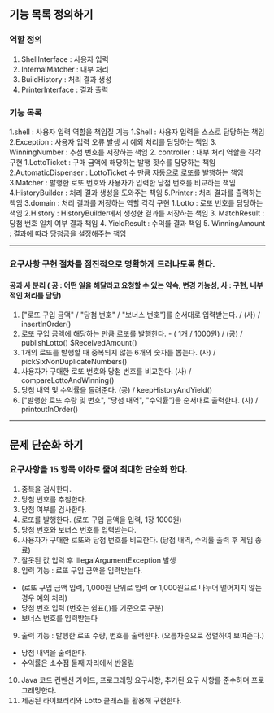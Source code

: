 ## 기능 목록 정의하기

### 역할 정의

1. ShellInterface : 사용자 입력 
2. InternalMatcher : 내부 처리 
3. BuildHistory : 처리 결과 생성 
4. PrinterInterface : 결과 출력

### 기능 목록
1.shell : 사용자 입력 역할을 책임질 기능 
    1.Shell : 사용자 입력을 스스로 담당하는 책임
    2.Exception : 사용자 입력 오류 발생 시 예외 처리를 담당하는 책임
    3.  WinningNumber : 추첨 번호를 저장하는 책임
2. controller : 내부 처리 역할을 각각 구현 
   1.LottoTicket : 구매 금액에 해당하는 발행 횟수를 담당하는 책임 
   2.AutomaticDispenser : LottoTicket 수 만큼 자동으로 로또를 발행하는 책임 
   3.Matcher : 발행한 로또 번호와 사용자가 입력한 당첨 번호를 비교하는 책임 
   4.HistoryBuilder : 처리 결과 생성을 도와주는 책임 
   5.Printer : 처리 결과를 출력하는 책임
3.domain : 처리 결과를 저장하는 역할 각각 구현 
   1.Lotto : 로또 번호를 담당하는 책임 
   2.History : HistoryBuilder에서 생성한 결과를 저장하는 책임 
   3. MatchResult : 당첨 번호 일치 여부 결과 책임 
   4. YieldResult : 수익률 결과 책임 
   5. WinningAmount : 결과에  따라 당첨금을 설정해주는 책임



---

### 요구사항 구현 절차를 점진적으로 명확하게 드러나도록 한다.

#### 공과 사 분리 ( 공 : 어떤 일을 해달라고 요청할 수 있는 약속, 변경 가능성, 사 : 구현, 내부적인 처리를 담당)

1. ["로또 구입 금액" / "당첨 번호" / "보너스 번호"]를 순서대로 입력받는다. / (사) / insertInOrder()
2. 로또 구입 금액에 해당하는 만큼 로또를 발행한다. - ( 1개 / 1000원) / (공) / publishLotto() $ReceivedAmount()
3. 1개의 로또를 발행할 때 중복되지 않는 6개의 숫자를 뽑는다. (사) / pickSixNonDuplicateNumbers()
4. 사용자가 구매한 로또 번호와 당첨 번호를 비교한다. (사) / compareLottoAndWinning()
5. 당첨 내역 및 수익률을 돌려준다. (공) / keepHistoryAndYield()
6. ["발행한 로또 수량 및 번호", "당첨 내역", "수익률"]을 순서대로 출력한다. (사) / printoutInOrder()



---
## 문제 단순화 하기

### 요구사항을 15 항목 이하로 줄여 최대한 단순화 한다.

1. 중복을 검사한다.
2. 당첨 번호를 추첨한다.
3. 당첨 여부를 검사한다.
4. 로또를 발행한다. (로또 구입 금액을 입력, 1장 1000원)
5. 당첨 번호와 보너스 번호를 입력받는다.
6. 사용자가 구매한 로또와 당첨 번호를 비교한다. (당첨 내역, 수익률 출력 후 게임 종료)
7. 잘못된 값 입력 후 IllegalArgumentException 발생
8. 입력 기능 : 로또 구입 금액을 입력받는다.
- (로또 구입 금액 입력, 1,000원 단위로 입력 or 1,000원으로 나누어 떨어지지 않는 경우 예외 처리)
- 당첨 번호 입력 (번호는 쉼표(,)를 기준으로 구분)
- 보너스 번호를 입력받는다
9. 출력 기능 : 발행한 로또 수량, 번호를 출력한다. (오름차순으로 정렬하여 보여준다.)
-  당첨 내역을 출력한다.
-  수익률은 소수점 둘째 자리에서 반올림
10. Java 코드 컨벤션 가이드, 프로그래밍 요구사항, 추가된 요구 사항를 준수하며 프로그래밍한다.
11. 제공된 라이브러리와 Lotto 클래스를 활용해 구현한다.